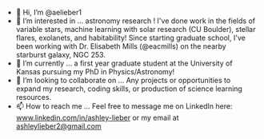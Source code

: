 - 👋 Hi, I’m @aelieber1
- 👀 I’m interested in ... astronomy research ! I've done work in the fields of variable stars, machine learning with solar research (CU Boulder), stellar flares, exolanets, and habitability! Since starting graduate school, I've been working with Dr. Elisabeth Mills (@eacmills) on the nearby starburst galaxy, NGC 253. 
- 🌱 I’m currently ... a first year graduate student at the University of Kansas pursuing my PhD in Physics/Astronomy!
- 💞️ I’m looking to collaborate on ... Any projects or opportunities to expand my research, coding skills, or production of science learning resources. 
- 📫 How to reach me ... Feel free to message me on LinkedIn here: www.linkedin.com/in/ashley-lieber or my email at ashleylieber2@gmail.com

<!---
aelieber1/aelieber1 is a ✨ special ✨ repository because its `README.md` (this file) appears on your GitHub profile.
You can click the Preview link to take a look at your changes.
--->
